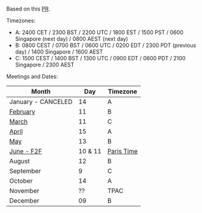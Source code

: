 Based on this [PR](https://github.com/w3c/patwg/issues/11).

Timezones:

* A: 2400 CET / 2300 BST / 2200 UTC / 1800 EST / 1500 PST / 0600 Singapore (next day) / 0800 AEST (next day)
* B: 0800 CEST / 0700 BST / 0600 UTC / 0200 EDT / 2300 PDT (previous day) / 1400 Singapore / 1600 AEST
* C: 1500 CEST / 1400 BST / 1300 UTC / 0900 EDT / 0600 PDT / 2100 Singapore / 2300 AEST

Meetings and Dates:

| Month | Day | Timezone |
| ---------------- | ------ | ------------- |
| January - CANCELED |  14 | A |
| [February](https://github.com/w3c/patwg/tree/main/meetings/2025/02-telecons) | 11 | B |
| [March](https://github.com/w3c/patwg/tree/main/meetings/2025/03-telecons) | 11 | C |
| [April](https://github.com/w3c/patwg/tree/main/meetings/2025/04-telecons) | 15 | A |
| [May](https://github.com/w3c/patwg/tree/main/meetings/2025/05-telecons) | 13 | B |
| [June - F2F](https://github.com/w3c/patwg/tree/main/meetings/2025/06-paris) | 10 & 11 | [Paris Time](https://github.com/w3c/patwg/blob/seanturner-create-06-2025-meeting/meetings/2025/06-paris/README.md) || July | 15 | A |
| August | 12 | B |
| September | 9 | C |
| October | 14 | A |
| November | ?? | TPAC |
| December | 09 | B |
